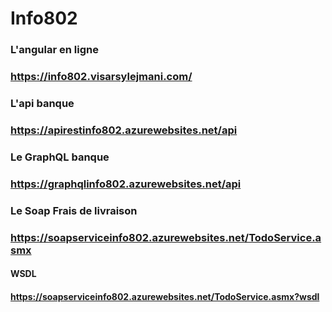 # Info802

### L'angular en ligne
### https://info802.visarsylejmani.com/

### L'api banque
### https://apirestinfo802.azurewebsites.net/api

### Le GraphQL banque
### https://graphqlinfo802.azurewebsites.net/api

### Le Soap Frais de livraison
### https://soapserviceinfo802.azurewebsites.net/TodoService.asmx
#### WSDL
#### https://soapserviceinfo802.azurewebsites.net/TodoService.asmx?wsdl
